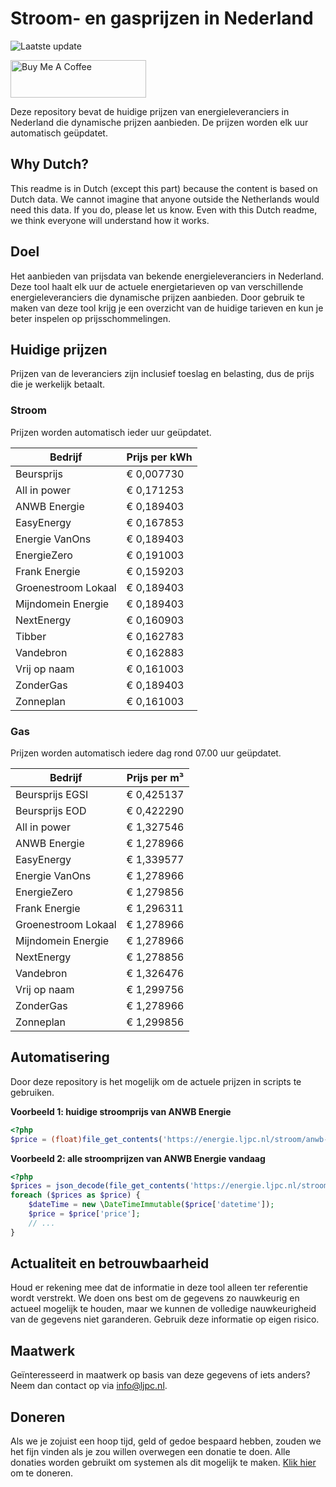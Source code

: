 # Stroom- en gasprijzen in Nederland

![Laatste update](https://img.shields.io/badge/laatste%20update-2024--12--23%2003%3A00%20CET-brightgreen)

<a href="https://www.buymeacoffee.com/Lars-" target="_blank"><img src="https://cdn.buymeacoffee.com/buttons/v2/default-orange.png" alt="Buy Me A Coffee" height="60" style="height: 60px !important;width: 217px !important;" ></a>

Deze repository bevat de huidige prijzen van energieleveranciers in Nederland die dynamische prijzen aanbieden. De prijzen worden elk uur automatisch geüpdatet.

## Why Dutch?

This readme is in Dutch (except this part) because the content is based on Dutch data. We cannot imagine that anyone outside the Netherlands would need this data. If you do, please let us know. Even with this Dutch readme, we think
everyone will understand how it works.

## Doel

Het aanbieden van prijsdata van bekende energieleveranciers in Nederland. Deze tool haalt elk uur de actuele energietarieven op van verschillende energieleveranciers die dynamische prijzen aanbieden. Door gebruik te maken van deze tool
krijg je een overzicht van de huidige tarieven en kun je beter inspelen op prijsschommelingen.

## Huidige prijzen

Prijzen van de leveranciers zijn inclusief toeslag en belasting, dus de prijs die je werkelijk betaalt.

### Stroom

Prijzen worden automatisch ieder uur geüpdatet.

 Bedrijf | Prijs per kWh 
---------|---------------
Beursprijs | € 0,007730
All in power | € 0,171253
ANWB Energie | € 0,189403
EasyEnergy | € 0,167853
Energie VanOns | € 0,189403
EnergieZero | € 0,191003
Frank Energie | € 0,159203
Groenestroom Lokaal | € 0,189403
Mijndomein Energie | € 0,189403
NextEnergy | € 0,160903
Tibber | € 0,162783
Vandebron | € 0,162883
Vrij op naam | € 0,161003
ZonderGas | € 0,189403
Zonneplan | € 0,161003


### Gas

Prijzen worden automatisch iedere dag rond 07.00 uur geüpdatet.

 Bedrijf | Prijs per m³ 
---------|--------------
Beursprijs EGSI | € 0,425137
Beursprijs EOD | € 0,422290
All in power | € 1,327546
ANWB Energie | € 1,278966
EasyEnergy | € 1,339577
Energie VanOns | € 1,278966
EnergieZero | € 1,279856
Frank Energie | € 1,296311
Groenestroom Lokaal | € 1,278966
Mijndomein Energie | € 1,278966
NextEnergy | € 1,278856
Vandebron | € 1,326476
Vrij op naam | € 1,299756
ZonderGas | € 1,278966
Zonneplan | € 1,299856


## Automatisering

Door deze repository is het mogelijk om de actuele prijzen in scripts te gebruiken.

**Voorbeeld 1: huidige stroomprijs van ANWB Energie**

```php
<?php
$price = (float)file_get_contents('https://energie.ljpc.nl/stroom/anwb-energie-nu.txt');

```

**Voorbeeld 2: alle stroomprijzen van ANWB Energie vandaag**

```php
<?php
$prices = json_decode(file_get_contents('https://energie.ljpc.nl/stroom/all-in-power-vandaag.json'),true);
foreach ($prices as $price) {
    $dateTime = new \DateTimeImmutable($price['datetime']);
    $price = $price['price'];
    // ...
}
```

## Actualiteit en betrouwbaarheid

Houd er rekening mee dat de informatie in deze tool alleen ter referentie wordt verstrekt. We doen ons best om de gegevens zo nauwkeurig en actueel mogelijk te houden, maar we kunnen de volledige nauwkeurigheid van de gegevens niet
garanderen. Gebruik deze informatie op eigen risico.

## Maatwerk

Geïnteresseerd in maatwerk op basis van deze gegevens of iets anders? Neem dan contact op
via [info@ljpc.nl](mailto:info@ljpc.nl?subject=Energie%20prijzen).

## Doneren

Als we je zojuist een hoop tijd, geld of gedoe bespaard hebben, zouden we het fijn vinden als je zou willen overwegen een
donatie te doen. Alle donaties worden gebruikt om systemen als dit mogelijk te
maken. [Klik hier](https://www.buymeacoffee.com/Lars-) om te doneren.
